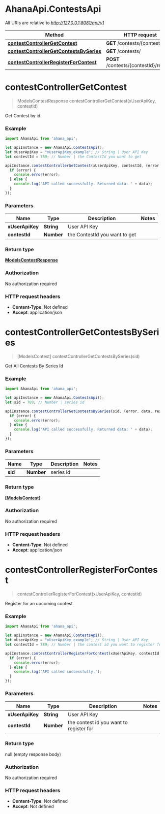 # AhanaApi.ContestsApi

All URIs are relative to *http://127.0.0.1:8081/api/v1*

Method | HTTP request | Description
------------- | ------------- | -------------
[**contestControllerGetContest**](ContestsApi.md#contestControllerGetContest) | **GET** /contests/{contestId} | 
[**contestControllerGetContestsBySeries**](ContestsApi.md#contestControllerGetContestsBySeries) | **GET** /contests/ | 
[**contestControllerRegisterForContest**](ContestsApi.md#contestControllerRegisterForContest) | **POST** /contests/{contestId}/register | 

<a name="contestControllerGetContest"></a>
# **contestControllerGetContest**
> ModelsContestResponse contestControllerGetContest(xUserApiKey, contestId)



Get Contest by id

### Example
```javascript
import AhanaApi from 'ahana_api';

let apiInstance = new AhanaApi.ContestsApi();
let xUserApiKey = "xUserApiKey_example"; // String | User API Key
let contestId = 789; // Number | the ContestId you want to get

apiInstance.contestControllerGetContest(xUserApiKey, contestId, (error, data, response) => {
  if (error) {
    console.error(error);
  } else {
    console.log('API called successfully. Returned data: ' + data);
  }
});
```

### Parameters

Name | Type | Description  | Notes
------------- | ------------- | ------------- | -------------
 **xUserApiKey** | **String**| User API Key | 
 **contestId** | **Number**| the ContestId you want to get | 

### Return type

[**ModelsContestResponse**](ModelsContestResponse.md)

### Authorization

No authorization required

### HTTP request headers

 - **Content-Type**: Not defined
 - **Accept**: application/json

<a name="contestControllerGetContestsBySeries"></a>
# **contestControllerGetContestsBySeries**
> [ModelsContest] contestControllerGetContestsBySeries(sid)



Get All Contests By Series Id

### Example
```javascript
import AhanaApi from 'ahana_api';

let apiInstance = new AhanaApi.ContestsApi();
let sid = 789; // Number | series id

apiInstance.contestControllerGetContestsBySeries(sid, (error, data, response) => {
  if (error) {
    console.error(error);
  } else {
    console.log('API called successfully. Returned data: ' + data);
  }
});
```

### Parameters

Name | Type | Description  | Notes
------------- | ------------- | ------------- | -------------
 **sid** | **Number**| series id | 

### Return type

[**[ModelsContest]**](ModelsContest.md)

### Authorization

No authorization required

### HTTP request headers

 - **Content-Type**: Not defined
 - **Accept**: application/json

<a name="contestControllerRegisterForContest"></a>
# **contestControllerRegisterForContest**
> contestControllerRegisterForContest(xUserApiKey, contestId)



Register for an upcoming contest

### Example
```javascript
import AhanaApi from 'ahana_api';

let apiInstance = new AhanaApi.ContestsApi();
let xUserApiKey = "xUserApiKey_example"; // String | User API Key
let contestId = 789; // Number | the contest id you want to register for

apiInstance.contestControllerRegisterForContest(xUserApiKey, contestId, (error, data, response) => {
  if (error) {
    console.error(error);
  } else {
    console.log('API called successfully.');
  }
});
```

### Parameters

Name | Type | Description  | Notes
------------- | ------------- | ------------- | -------------
 **xUserApiKey** | **String**| User API Key | 
 **contestId** | **Number**| the contest id you want to register for | 

### Return type

null (empty response body)

### Authorization

No authorization required

### HTTP request headers

 - **Content-Type**: Not defined
 - **Accept**: Not defined

